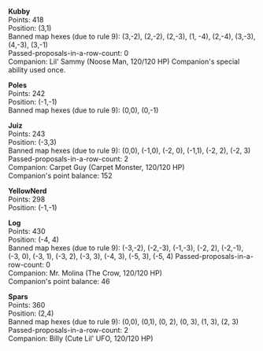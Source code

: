**Kubby**  
Points: 418  
Position: (3,1)  
Banned map hexes (due to rule 9): (3,-2), (2,-2), (2,-3), (1, -4), (2,-4), (3,-3), (4,-3), (3,-1)  
Passed-proposals-in-a-row-count: 0  
Companion: Lil' Sammy (Noose Man, 120/120 HP)
Companion's special ability used once.

**Poles**  
Points: 242  
Position: (-1,-1)  
Banned map hexes (due to rule 9): (0,0), (0,-1)

**Juiz**  
Points: 243  
Position: (-3,3)  
Banned map hexes (due to rule 9): (0,0), (-1,0), (-2, 0), (-1,1), (-2, 2), (-2, 3)
Passed-proposals-in-a-row-count: 2  
Companion: Carpet Guy (Carpet Monster, 120/120 HP)  
Companion's point balance: 152

**YellowNerd**  
Points: 298  
Position: (-1,-1)

**Log**  
Points: 430  
Position: (-4, 4)  
Banned map hexes (due to rule 9): (-3,-2), (-2,-3), (-1,-3), (-2, 2), (-2,-1), (-3, 0), (-3, 1), (-3, 2), (-3, 3), (-4, 3), (-5, 3), (-5, 4)
Passed-proposals-in-a-row-count: 0  
Companion: Mr. Molina (The Crow, 120/120 HP)  
Companion's point balance: 46

**Spars**  
Points: 360  
Position: (2,4)  
Banned map hexes (due to rule 9): (0,0), (0,1), (0, 2), (0, 3), (1, 3), (2, 3)  
Passed-proposals-in-a-row-count: 2  
Companion: Billy (Cute Lil' UFO, 120/120 HP)
